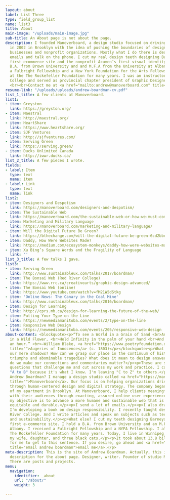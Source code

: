 ```yaml
---
layout: about
label: List Three
type: field_group_list
name: list3
title: About
main-image: "/uploads/main-image.jpg"
sub-title: An About page is not about the page.
description: I founded Manoverboard, a design studio focused on driving social change,
  in 2002 in Brooklyn with the idea of pushing the boundaries of design for innovative
  businesses and nonprofit organizations. Mostly what I do there is design and send
  emails and talk on the phone. I cut my real design teeth designing Barneys New York’s
  first ecommerce site and the nonprofit Acumen’s first visual identity. I hold a
  B.A. from Brown University and and M.F.A from the University at Albany SUNY. I received
  a Fulbright Fellowship and a New York Foundation for the Arts Fellowship. I worked
  at the The Rockefeller Foundation for many years. I was an instructor at Red River
  College and served as provincial chapter president of Graphic Designers of Canada.
  <br><br>Contact me at <a href="mailto:andrew@manoverboard.com" title="">andrew@manoverboard.com</a>
resume-link: "/uploads/uploads/andrew-boardman-cv.pdf"
list_1_title: A few clients at Manoverboard.
list1:
- item: Greyston
  link: https://greyston.org/
- item: Maestral
  link: http://maestral.org/
- item: HeartShare
  link: https://www.heartshare.org/
- item: SJF Ventures
  link: http://sjfventures.com/
- item: Serving Green
  link: https://serving.green/
- item: Ducks Unlimited Canada
  link: http://iwwr.ducks.ca/
list_2_title: A few pieces I wrote.
fields:
- label: Item
  type: text
  name: item
- label: Link
  type: text
  name: link
list2:
- item: Designers and Despotism
  link: https://manoverboard.com/designers-and-despotism/
- item: The Sustainable Web
  link: https://manoverboard.com/the-sustainable-web-or-how-we-must-communicate/
- item: Marketing and Military Language
  link: https://manoverboard.com/marketing-and-military-language/
- item: Will the Digital Future Be Green?
  link: https://bthechange.com/will-the-digital-future-be-green-6cd2bbd34f4a
- item: Daddy, How Were Websites Made?
  link: https://medium.com/ecosystem-monkeys/daddy-how-were-websites-made-b0b324e35bf7
- item: Xu Bing’s Square Words and the Fragility of Language
  link: ''
list_3_title: A few talks I gave.
list3:
- item: Serving Green
  link: http://www.sustainableux.com/talks/2017/boardman/
- item: The Bonsai Web (Red River College)
  link: https://www.rrc.ca/creativearts/graphic-design-advanced/
- item: The Bonsai Web (online)
  link: https://www.youtube.com/watch?v=fM21W5dStkg
- item: 'Online News: The Canary in the Coal Mine'
  link: http://www.sustainableux.com/talks/2016/boardman/
- item: Design for Learning
  link: http://cprs.mb.ca/design-for-learning-the-future-of-the-web/
- item: Putting Your Type on the Line
  link: https://newmediamanitoba.com/events/2/type-on-the-line
- item: Responsive Web Design
  link: https://newmediamanitoba.com/events/205/responsive-web-design
about-content: <blockquote><p>“To see a World in a Grain of Sand <br>And a Heaven
  in a Wild Flower, <br>Hold Infinity in the palm of your hand <br>And Eternity in
  an hour.” <br>—William Blake, <a href="https://www.poetryfoundation.org/poems/43650/auguries-of-innocence"
  title="">Augeries of Innocence</a> (c. 1803)</p></blockquote><p>What exists beyond
  our mere shadows? How can we grasp our place in the continuum of history's unfolding
  triumphs and abominable tragedies? What does it mean to design answers? And how
  do we make our connections and commentaries matter?</p><p>These are some of the
  questions that challenge me and cut across my work and practice. I call this site
  "A to B" because it's what I know. I'm leaving "C to Z" to others.</p><p>Who is
  Andrew Boardman? I manage a design studio called <a href="https://manoverboard.com"
  title="">Manoverboard</a>. Our focus is on helping organizations drive social change
  through human-centered design and digital strategy. The company began in 2002 out
  of my apartment in Brooklyn. At Manoverboard, I help clients meaningfully connect
  with their audiences through exacting, assured online user experiences. In all cases,
  my objective is to advance a more humane and sustainable web that is accessible,
  equitable and durable.</p><p>I send a lot of emails.</p><p>I also draw and write.
  I'm developing a book on design responsibility. I recently taught design at Red
  River College. And I write articles and speak on subjects such as technology, authoritarianism
  and sustainability.</p><p>What else? I cut my teeth designing Barneys New York’s
  first e-commerce site. I hold a B.A. from Brown University and an M.F.A. from SUNY
  Albany. I received a Fulbright Fellowship and a NYFA Fellowship. I also worked at
  The Rockefeller Foundation for many years. Today, I live in Winnipeg, Canada with
  my wife, daughter, and three black cats.</p><p>It took about 13.8 billion years
  for me to get to this sentence. If you desire, go ahead and <a href="mailto:andrew@manoverboard.com"
  title="email andrew boardman">email me</a>.</p>
meta-description: This is the site of Andrew Boardman. Actually, this is the meta
  description for the about page. Designer, writer. Founder of studio Manoverboard.
  There are posts and projects.
menu:
  navigation:
    identifier: _about
    url: "/about/"
    weight: 3

---
```

